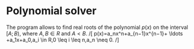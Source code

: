 # Polynomial solver
The program allows to find real roots of the polynomial $p(x)$ on the interval $[A; B)$, where $A,B \in R$ and $A < B$.
/[
p(x)=a_nx^n+a_{n−1}x^{n−1}+ \ldots +a_1x+a_0,a_i \in R,0 \leq i \leq n,a_n \neq 0.
/]
